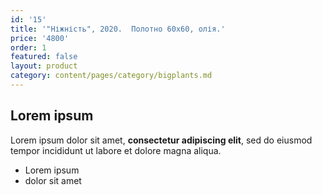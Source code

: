 ```yaml
---
id: '15'
title: '"Ніжність", 2020.  Полотно 60х60, олія.'
price: '4800'
order: 1
featured: false
layout: product
category: content/pages/category/bigplants.md
---
```

## Lorem ipsum

Lorem ipsum dolor sit amet, **consectetur adipiscing elit**, sed do eiusmod tempor incididunt ut labore et dolore magna aliqua.

- Lorem ipsum
- dolor sit amet